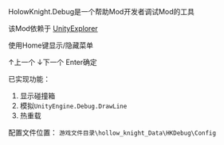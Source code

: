 HolowKnight.Debug是一个帮助Mod开发者调试Mod的工具

该Mod依赖于 [UnityExplorer](https://github.com/sinai-dev/UnityExplorer)

使用Home键显示/隐藏菜单

↑上一个 ↓下一个 Enter确定

已实现功能：

1. 显示碰撞箱
2. 模拟`UnityEngine.Debug.DrawLine`
3. 热重载



配置文件位置： `游戏文件目录\hollow_knight_Data\HKDebug\Config`

